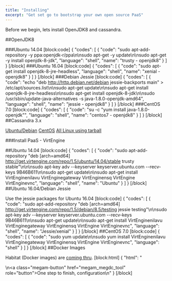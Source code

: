 ```yaml
---
title: "Installing"
excerpt: "Get set go to bootstrap your own open source PaaS"
---
```

Before we begin, lets install OpenJDK8 and cassandra.

##OpenJDK8

###Ubuntu 14.04
[block:code]
{
  "codes": [
    {
      "code": "sudo apt-add-repository -y ppa:openjdk-r/ppa\n\nsudo apt-get -y update\n\nsudo apt-get -y install openjdk-8-jdk",
      "language": "shell",
      "name": "trusty - openjdk8"
    }
  ]
}
[/block]
###Ubuntu 16.04
[block:code]
{
  "codes": [
    {
      "code": "sudo apt-get install openjdk-8-jre-headless",
      "language": "shell",
      "name": "xenial - openjdk8"
    }
  ]
}
[/block]
###Debian Jessie
[block:code]
{
  "codes": [
    {
      "code": "echo \"deb http://http.debian.net/debian jessie-backports main\" > /etc/apt/sources.list\n\nsudo apt-get update\n\nsudo apt-get install openjdk-8-jre-headless\n\nsudo apt-get install openjdk-8-jdk\n\nsudo /usr/sbin/update-java-alternatives -s java-1.8.0-openjdk-amd64",
      "language": "shell",
      "name": "jessie - openjdk8"
    }
  ]
}
[/block]
###CentOS 7.0
[block:code]
{
  "codes": [
    {
      "code": "su -c \"yum install java-1.8.0-openjdk\"",
      "language": "shell",
      "name": "centos7 - openjdk8"
    }
  ]
}
[/block]
##Cassandra 3.x 

[Ubuntu/Debian](http://docs.datastax.com/en/cassandra/3.x/cassandra/install/installDeb.html)
[CentOS](http://docs.datastax.com/en/cassandra/3.x/cassandra/install/installRHEL.html)
[All Linux using tarball](http://docs.datastax.com/en/cassandra/3.x/cassandra/install/installTarball.html)

###Install PaaS - VirtEngine

##Ubuntu 14.04
[block:code]
{
  "codes": [
    {
      "code": "sudo apt-add-repository \"deb [arch=amd64] http://get.virtengine.com/repo/1.5/ubuntu/14.04/stable trusty stable\"\n\n\nsudo apt-key adv --keyserver keyserver.ubuntu.com --recv-keys 9B46B611\n\nsudo apt-get update\n\nsudo apt-get install VirtEnginenilavu VirtEnginegateway VirtEnginensq VirtEngine VirtEnginevnc",
      "language": "shell",
      "name": "Ubuntu"
    }
  ]
}
[/block]
##Ubuntu 16.04/Debian Jessie

Use the jessie packages for Ubuntu 16.04
[block:code]
{
  "codes": [
    {
      "code": "sudo apt-add-repository \"deb [arch=amd64] http://get.virtengine.com/repo/1.5/debian/8.5/testing jessie testing\"\n\nsudo apt-key adv --keyserver keyserver.ubuntu.com --recv-keys 9B46B611\n\nsudo apt-get update\n\nsudo apt-get install VirtEnginenilavu VirtEnginegateway VirtEnginensq VirtEngine VirtEnginevnc",
      "language": "shell",
      "name": "Jessie/xenial"
    }
  ]
}
[/block]
##CentOS 7.0
[block:code]
{
  "codes": [
    {
      "code": "sudo yum update\n\nsudo yum install VirtEnginenilavu VirtEnginegateway VirtEnginensq VirtEngine VirtEnginevnc",
      "language": "shell"
    }
  ]
}
[/block]
##Docker Images

Habitat (Docker images) are [coming thru](https://github.com/megamsys/habitat_plans).
[block:html]
{
  "html": "<div></div>\n<a class=\"megam-button\" href=\"megam_megdc_tool\" role=\"button\">One step to finish, configuration</a>\n<style>\n\n</style>"
}
[/block]